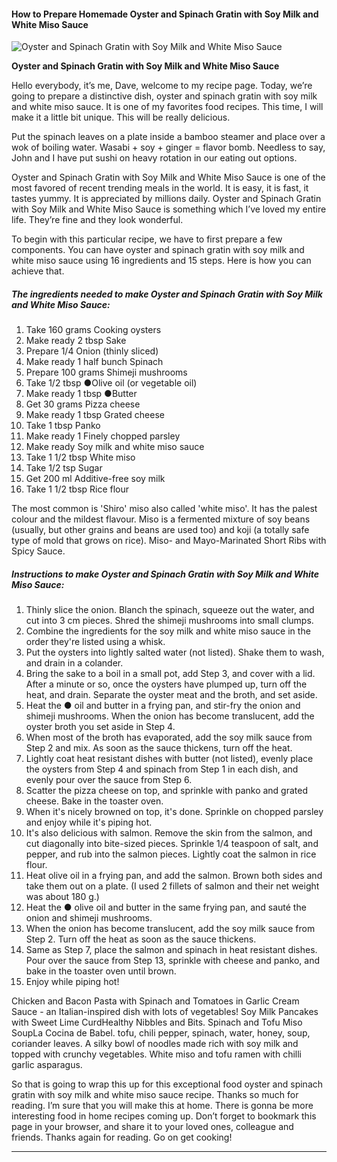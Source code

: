             

#### How to Prepare Homemade Oyster and Spinach Gratin with Soy Milk and White Miso Sauce

![Oyster and Spinach Gratin with Soy Milk and White Miso Sauce](https://img-global.cpcdn.com/recipes/5360586457088000/751x532cq70/oyster-and-spinach-gratin-with-soy-milk-and-white-miso-sauce-recipe-main-photo.jpg)

**Oyster and Spinach Gratin with Soy Milk and White Miso Sauce**

Hello everybody, it’s me, Dave, welcome to my recipe page. Today, we’re going to prepare a distinctive dish, oyster and spinach gratin with soy milk and white miso sauce. It is one of my favorites food recipes. This time, I will make it a little bit unique. This will be really delicious.

Put the spinach leaves on a plate inside a bamboo steamer and place over a wok of boiling water. Wasabi + soy + ginger = flavor bomb. Needless to say, John and I have put sushi on heavy rotation in our eating out options.

Oyster and Spinach Gratin with Soy Milk and White Miso Sauce is one of the most favored of recent trending meals in the world. It is easy, it is fast, it tastes yummy. It is appreciated by millions daily. Oyster and Spinach Gratin with Soy Milk and White Miso Sauce is something which I’ve loved my entire life. They’re fine and they look wonderful.

To begin with this particular recipe, we have to first prepare a few components. You can have oyster and spinach gratin with soy milk and white miso sauce using 16 ingredients and 15 steps. Here is how you can achieve that.

##### The ingredients needed to make Oyster and Spinach Gratin with Soy Milk and White Miso Sauce:

1.  Take 160 grams Cooking oysters
2.  Make ready 2 tbsp Sake
3.  Prepare 1/4 Onion (thinly sliced)
4.  Make ready 1 half bunch Spinach
5.  Prepare 100 grams Shimeji mushrooms
6.  Take 1/2 tbsp ●Olive oil (or vegetable oil)
7.  Make ready 1 tbsp ●Butter
8.  Get 30 grams Pizza cheese
9.  Make ready 1 tbsp Grated cheese
10.  Take 1 tbsp Panko
11.  Make ready 1 Finely chopped parsley
12.  Make ready Soy milk and white miso sauce
13.  Take 1 1/2 tbsp White miso
14.  Take 1/2 tsp Sugar
15.  Get 200 ml Additive-free soy milk
16.  Take 1 1/2 tbsp Rice flour

The most common is 'Shiro' miso also called 'white miso'. It has the palest colour and the mildest flavour. Miso is a fermented mixture of soy beans (usually, but other grains and beans are used too) and koji (a totally safe type of mold that grows on rice). Miso- and Mayo-Marinated Short Ribs with Spicy Sauce.

##### Instructions to make Oyster and Spinach Gratin with Soy Milk and White Miso Sauce:

1.  Thinly slice the onion. Blanch the spinach, squeeze out the water, and cut into 3 cm pieces. Shred the shimeji mushrooms into small clumps.
2.  Combine the ingredients for the soy milk and white miso sauce in the order they're listed using a whisk.
3.  Put the oysters into lightly salted water (not listed). Shake them to wash, and drain in a colander.
4.  Bring the sake to a boil in a small pot, add Step 3, and cover with a lid. After a minute or so, once the oysters have plumped up, turn off the heat, and drain. Separate the oyster meat and the broth, and set aside.
5.  Heat the ● oil and butter in a frying pan, and stir-fry the onion and shimeji mushrooms. When the onion has become translucent, add the oyster broth you set aside in Step 4.
6.  When most of the broth has evaporated, add the soy milk sauce from Step 2 and mix. As soon as the sauce thickens, turn off the heat.
7.  Lightly coat heat resistant dishes with butter (not listed), evenly place the oysters from Step 4 and spinach from Step 1 in each dish, and evenly pour over the sauce from Step 6.
8.  Scatter the pizza cheese on top, and sprinkle with panko and grated cheese. Bake in the toaster oven.
9.  When it's nicely browned on top, it's done. Sprinkle on chopped parsley and enjoy while it's piping hot.
10.  It's also delicious with salmon. Remove the skin from the salmon, and cut diagonally into bite-sized pieces. Sprinkle 1/4 teaspoon of salt, and pepper, and rub into the salmon pieces. Lightly coat the salmon in rice flour.
11.  Heat olive oil in a frying pan, and add the salmon. Brown both sides and take them out on a plate. (I used 2 fillets of salmon and their net weight was about 180 g.)
12.  Heat the ● olive oil and butter in the same frying pan, and sauté the onion and shimeji mushrooms.
13.  When the onion has become translucent, add the soy milk sauce from Step 2. Turn off the heat as soon as the sauce thickens.
14.  Same as Step 7, place the salmon and spinach in heat resistant dishes. Pour over the sauce from Step 13, sprinkle with cheese and panko, and bake in the toaster oven until brown.
15.  Enjoy while piping hot!

Chicken and Bacon Pasta with Spinach and Tomatoes in Garlic Cream Sauce - an Italian-inspired dish with lots of vegetables! Soy Milk Pancakes with Sweet Lime CurdHealthy Nibbles and Bits. Spinach and Tofu Miso SoupLa Cocina de Babel. tofu, chili pepper, spinach, water, honey, soup, coriander leaves. A silky bowl of noodles made rich with soy milk and topped with crunchy vegetables. White miso and tofu ramen with chilli garlic asparagus.

So that is going to wrap this up for this exceptional food oyster and spinach gratin with soy milk and white miso sauce recipe. Thanks so much for reading. I’m sure that you will make this at home. There is gonna be more interesting food in home recipes coming up. Don’t forget to bookmark this page in your browser, and share it to your loved ones, colleague and friends. Thanks again for reading. Go on get cooking!

* * *